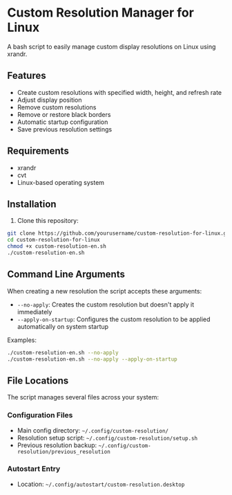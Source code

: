 # Custom Resolution Manager for Linux

A bash script to easily manage custom display resolutions on Linux using xrandr.

## Features

- Create custom resolutions with specified width, height, and refresh rate
- Adjust display position
- Remove custom resolutions
- Remove or restore black borders
- Automatic startup configuration
- Save previous resolution settings

## Requirements

- xrandr
- cvt
- Linux-based operating system

## Installation

1. Clone this repository:
```bash
git clone https://github.com/yourusername/custom-resolution-for-linux.git
cd custom-resolution-for-linux
chmod +x custom-resolution-en.sh
./custom-resolution-en.sh
```
## Command Line Arguments

When creating a new resolution the script accepts these arguments:

- `--no-apply`: Creates the custom resolution but doesn't apply it immediately
- `--apply-on-startup`: Configures the custom resolution to be applied automatically on system startup

Examples:
```bash
./custom-resolution-en.sh --no-apply
./custom-resolution-en.sh --no-apply --apply-on-startup
```

## File Locations

The script manages several files across your system:

### Configuration Files
- Main config directory: `~/.config/custom-resolution/`
- Resolution setup script: `~/.config/custom-resolution/setup.sh`
- Previous resolution backup: `~/.config/custom-resolution/previous_resolution`

### Autostart Entry
- Location: `~/.config/autostart/custom-resolution.desktop`
